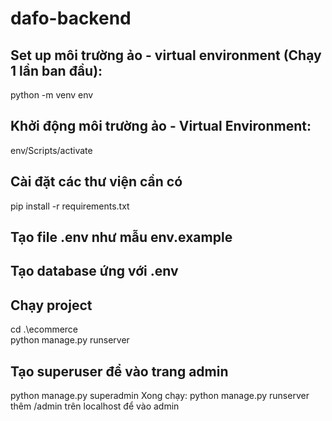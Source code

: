 # dafo-backend

## Set up môi trường ảo - virtual environment (Chạy 1 lần ban đầu):

python -m venv env

## Khởi động môi trường ảo - Virtual Environment:
env/Scripts/activate

## Cài đặt các thư viện cần có

pip install -r requirements.txt

## Tạo file .env như mẫu env.example

## Tạo database ứng với .env

## Chạy project

cd .\ecommerce\
python manage.py runserver

## Tạo superuser để vào trang admin
python manage.py superadmin
Xong chạy: python manage.py runserver
thêm /admin trên localhost để vào admin
